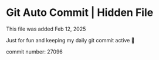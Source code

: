 # Git Auto Commit | Hidden File

This file was added Feb 12, 2025

Just for fun and keeping my daily git commit active 🤪

commit number: 27096
